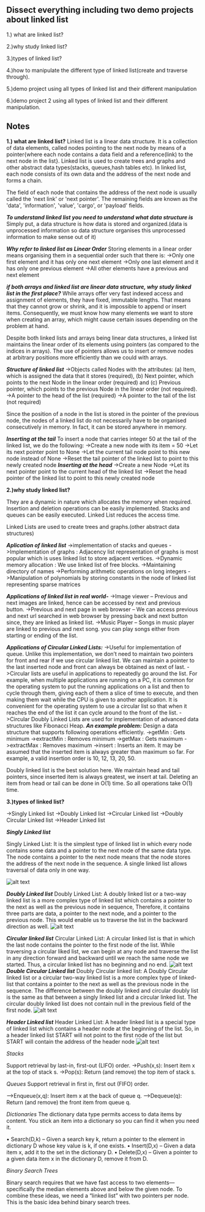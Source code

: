 ## Dissect everything including two demo projects about linked list

1.) what are linked list?

2.)why study linked list?

3.)types of linked list?

4.)how to manipulate the different type of linked list(create and traverse through).

5.)demo project using all types of linked list and their different manipulation

6.)demo project 2 using all types of linked list and their different manipulation.

## Notes
**1.) what are linked list?**
Linked list is a linear data structure. It is a collection of data elements, called nodes pointing to the next node by means of a pointer{where each node contains a data field and a reference(link) to the next node in the list}. Linked list is used to create trees and graphs and other abstract data types(stacks, queues,hash tables etc). In linked list, each node consists of its own data and the address of the next node and forms a chain.

The field of each node that contains the address of the next node is usually called the 'next link' or 'next pointer'. The remaining fields are known as the 'data', 'information', 'value', 'cargo', or 'payload' fields.


***To understand linked list you need to understand what data structure is***
Simply put, a data structure is how data is stored and organized.(data is unprocessed information so data structure organises this unprocessed information to make sense out of it)

***Why refer to linked list as Linear Order***
Storing elements in a linear order means organising them in a sequential order such that there is:
->Only one first element and it has only one next element
->Only one last element and it has only one previous element
->All other elements have a previous and next element

***if both arrays and linked list are linear data structure, why study linked list in the first place?***
While arrays offer very fast indexed access and assignment of elements, they have fixed, immutable lengths. That means that they cannot grow or shrink, and it is impossible to append or insert items. Consequently, we must know how many elements we want to store when creating an array, which might cause certain issues depending on the problem at hand.


Despite both linked lists and arrays being linear data structures, a linked list maintains the linear order of its elements using pointers (as compared to the indices in arrays). The use of pointers allows us to insert or remove nodes at arbitrary positions more efficiently than we could with arrays.

***Structure of linked list***
->Objects called Nodes with the attributes: (a) Item, which is assigned the data that it stores (required), (b) Next pointer, which points to the next Node in the linear order (required) and (c) Previous pointer, which points to the previous Node in the linear order (not required).
->A pointer to the head of the list (required)
->A pointer to the tail of the list (not required)

Since the position of a node in the list is stored in the pointer of the previous node, the nodes of a linked list do not necessarily have to be organised consecutively in memory. In fact, it can be stored anywhere in memory.

***Inserting at the tail***
To insert a node that carries integer 50 at the tail of the linked list, we do the following:
->Create a new node with its item = 50
->Let its next pointer point to None
->Let the current tail node point to this new node instead of None
->Reset the tail pointer of the linked list to point to this newly created node
***Inserting at the head***
->Create a new Node
->Let its next pointer point to the current head of the linked list
->Reset the head pointer of the linked list to point to this newly created node

**2.)why study linked list?**

They are a dynamic in nature which allocates the memory when required. Insertion and deletion operations can be easily implemented. Stacks and queues can be easily executed. Linked List reduces the access time.

Linked Lists are used to create trees and graphs.(other abstract data structures)

***Aplication of linked list***
->implementation of stacks and queues
->Implementation of graphs : Adjacency list representation of graphs is most popular which is uses linked list to store adjacent vertices.
->Dynamic memory allocation : We use linked list of free blocks.
->Maintaining directory of names
->Performing arithmetic operations on long integers
->Manipulation of polynomials by storing constants in the node of linked list
representing sparse matrices


***Applications of linked list in real world-***
->Image viewer – Previous and next images are linked, hence can be accessed by next and previous button.
->Previous and next page in web browser – We can access previous and next url searched in web browser by pressing back and next button since, they are linked as linked list.
->Music Player – Songs in music player are linked to previous and next song. you can play songs either from starting or ending of the list.

***Applications of Circular Linked Lists:***
->Useful for implementation of queue. Unlike this implementation, we don’t need to maintain two pointers for front and rear if we use circular linked list. We can maintain a pointer to the last inserted node and front can always be obtained as next of last.
->Circular lists are useful in applications to repeatedly go around the list. For example, when multiple applications are running on a PC, it is common for the operating system to put the running applications on a list and then to cycle through them, giving each of them a slice of time to execute, and then making them wait while the CPU is given to another application. It is convenient for the operating system to use a circular list so that when it reaches the end of the list it can cycle around to the front of the list.
->Circular Doubly Linked Lists are used for implementation of advanced data structures like Fibonacci Heap.
***An example problem:***
Design a data structure that supports following operations efficiently.
->getMin : Gets minimum
->extractMin : Removes minimum
->getMax : Gets maximum
->extractMax : Removes maximum
->insert : Inserts an item. It may be assumed that the inserted item is always greater than maximum so far. For example, a valid insertion order is 10, 12, 13, 20, 50.

Doubly linked list is the best solution here. We maintain head and tail pointers, since inserted item is always greatest, we insert at tail. Deleting an item from head or tail can be done in O(1) time. So all operations take O(1) time.


**3.)types of linked list?**

->Singly Linked list
->Doubly Linked list
->Circular Linked list
->Doubly Circular Linked list
->Header Linked list

***Singly Linked list***

Singly Linked List: It is the simplest type of linked list in which every node contains some data and a pointer to the next node of the same data type. The node contains a pointer to the next node means that the node stores the address of the next node in the sequence. A single linked list allows traversal of data only in one way.

![alt text](./images/Singly-Linked-List1.png?raw=true)

***Doubly Linked list***
Doubly Linked List: A doubly linked list or a two-way linked list is a more complex type of linked list which contains a pointer to the next as well as the previous node in sequence, Therefore, it contains three parts are data, a pointer to the next node, and a pointer to the previous node. This would enable us to traverse the list in the backward direction as well.
![alt text](./images/Doubly-Linked-List.png?raw=true)

***Circular linked list***
Circular Linked List: A circular linked list is that in which the last node contains the pointer to the first node of the list. While traversing a circular liked list, we can begin at any node and traverse the list in any direction forward and backward until we reach the same node we started. Thus, a circular linked list has no beginning and no end.
![alt text](./images/Circular-Linked-List.png?raw=true)
***Double Circular Linked list***
Doubly Circular linked list: A Doubly Circular linked list or a circular two-way linked list is a more complex type of linked-list that contains a pointer to the next as well as the previous node in the sequence. The difference between the doubly linked and circular doubly list is the same as that between a singly linked list and a circular linked list. The circular doubly linked list does not contain null in the previous field of the first node.
![alt text](./images/Doubly-Circular-Linked-List.png?raw=true)

***Header Linked list***
Header Linked List: A header linked list is a special type of linked list which contains a header node at the beginning of the list. So, in a header linked list START will not point to the first node of the list but START will contain the address of the header node
![alt text](./images/Grounded-Headed-Linked-List.png?raw=true)


*Stacks*

Support retrieval by last-in, first-out (LIFO) order.
->Push(x,s): Insert item x at the top of stack s.
->Pop(s): Return (and remove) the top item of stack s.


 *Queues*
 Support retrieval in first in, first out (FIFO) order.

–>Enqueue(x,q): Insert item x at the back of queue q.
–>Dequeue(q): Return (and remove) the front item from queue q.


*Dictionaries*
The dictionary data type permits access to data items by content. You stick an
item into a dictionary so you can find it when you need it.

• Search(D,k) – Given a search key k, return a pointer to the element in dictionary D whose key value is k, if one exists.
• Insert(D,x) – Given a data item x, add it to the set in the dictionary D.
• Delete(D,x) – Given a pointer to a given data item x in the dictionary D,
remove it from D.


*Binary Search Trees*

Binary search requires that we have fast access to two elements—specifically
the median elements above and below the given node. To combine these ideas, we
need a “linked list” with two pointers per node. This is the basic idea behind binary
search trees.
